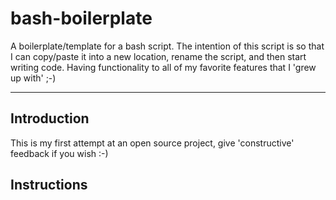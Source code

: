 # bash-boilerplate

A boilerplate/template for a bash script.  The intention of this script is so that I can copy/paste it into a new location, rename the script, and then start writing code.  Having functionality to all of my favorite features that I 'grew up with' ;-)

---

## Introduction

This is my first attempt at an open source project, give 'constructive' feedback if you wish :-)

## Instructions

